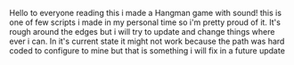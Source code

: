 Hello to everyone reading this i made a Hangman game with sound! 
this is one of few scripts i made in my personal time so i'm pretty proud of it. 
It's rough around the edges but i will try to update and change things where ever i can.
In it's current state it might not work because the path was hard coded to configure to mine but that is something i will fix in a future update
